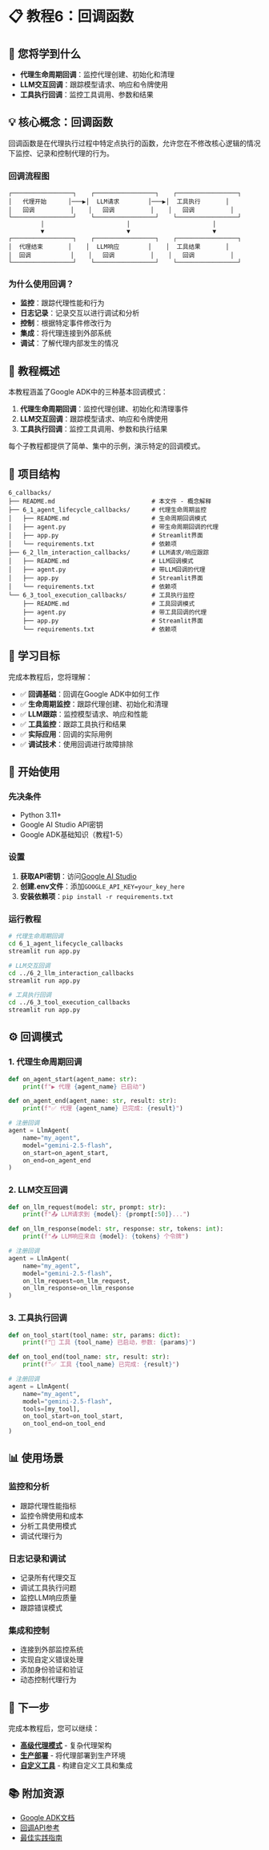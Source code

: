 # 📋 教程6：回调函数

## 🎯 您将学到什么
- **代理生命周期回调**：监控代理创建、初始化和清理
- **LLM交互回调**：跟踪模型请求、响应和令牌使用
- **工具执行回调**：监控工具调用、参数和结果

## 💡 核心概念：回调函数

回调函数是在代理执行过程中特定点执行的函数，允许您在不修改核心逻辑的情况下监控、记录和控制代理的行为。

### **回调流程图**
```
┌─────────────────┐    ┌─────────────────┐    ┌─────────────────┐
│   代理开始      │───▶│  LLM请求        │───▶│  工具执行       │
│   回调          │    │   回调          │    │   回调          │
└─────────────────┘    └─────────────────┘    └─────────────────┘
         │                       │                       │
         ▼                       ▼                       ▼
┌─────────────────┐    ┌─────────────────┐    ┌─────────────────┐
│  代理结束       │    │  LLM响应        │    │  工具结果       │
│  回调           │    │   回调          │    │   回调          │
└─────────────────┘    └─────────────────┘    └─────────────────┘
```

### **为什么使用回调？**
- **监控**：跟踪代理性能和行为
- **日志记录**：记录交互以进行调试和分析
- **控制**：根据特定事件修改行为
- **集成**：将代理连接到外部系统
- **调试**：了解代理内部发生的情况

## 📖 教程概述

本教程涵盖了Google ADK中的三种基本回调模式：

1. **代理生命周期回调**：监控代理创建、初始化和清理事件
2. **LLM交互回调**：跟踪模型请求、响应和令牌使用
3. **工具执行回调**：监控工具调用、参数和执行结果

每个子教程都提供了简单、集中的示例，演示特定的回调模式。

## 📁 项目结构

```
6_callbacks/
├── README.md                           # 本文件 - 概念解释
├── 6_1_agent_lifecycle_callbacks/      # 代理生命周期监控
│   ├── README.md                       # 生命周期回调模式
│   ├── agent.py                        # 带生命周期回调的代理
│   ├── app.py                          # Streamlit界面
│   └── requirements.txt                # 依赖项
├── 6_2_llm_interaction_callbacks/      # LLM请求/响应跟踪
│   ├── README.md                       # LLM回调模式
│   ├── agent.py                        # 带LLM回调的代理
│   ├── app.py                          # Streamlit界面
│   └── requirements.txt                # 依赖项
└── 6_3_tool_execution_callbacks/       # 工具执行监控
    ├── README.md                       # 工具回调模式
    ├── agent.py                        # 带工具回调的代理
    ├── app.py                          # Streamlit界面
    └── requirements.txt                # 依赖项
```

## 🎯 学习目标

完成本教程后，您将理解：

- ✅ **回调基础**：回调在Google ADK中如何工作
- ✅ **生命周期监控**：跟踪代理创建、初始化和清理
- ✅ **LLM跟踪**：监控模型请求、响应和性能
- ✅ **工具监控**：跟踪工具执行和结果
- ✅ **实际应用**：回调的实际用例
- ✅ **调试技术**：使用回调进行故障排除

## 🚀 开始使用

### **先决条件**
- Python 3.11+
- Google AI Studio API密钥
- Google ADK基础知识（教程1-5）

### **设置**
1. **获取API密钥**：访问[Google AI Studio](https://aistudio.google.com/)
2. **创建.env文件**：添加`GOOGLE_API_KEY=your_key_here`
3. **安装依赖项**：`pip install -r requirements.txt`

### **运行教程**
```bash
# 代理生命周期回调
cd 6_1_agent_lifecycle_callbacks
streamlit run app.py

# LLM交互回调  
cd ../6_2_llm_interaction_callbacks
streamlit run app.py

# 工具执行回调
cd ../6_3_tool_execution_callbacks
streamlit run app.py
```

## ⚙️ 回调模式

### **1. 代理生命周期回调**
```python
def on_agent_start(agent_name: str):
    print(f"▶️ 代理 {agent_name} 已启动")

def on_agent_end(agent_name: str, result: str):
    print(f"✅ 代理 {agent_name} 已完成: {result}")

# 注册回调
agent = LlmAgent(
    name="my_agent",
    model="gemini-2.5-flash",
    on_start=on_agent_start,
    on_end=on_agent_end
)
```

### **2. LLM交互回调**
```python
def on_llm_request(model: str, prompt: str):
    print(f"📤 LLM请求到 {model}: {prompt[:50]}...")

def on_llm_response(model: str, response: str, tokens: int):
    print(f"📥 LLM响应来自 {model}: {tokens} 个令牌")

# 注册回调
agent = LlmAgent(
    name="my_agent",
    model="gemini-2.5-flash",
    on_llm_request=on_llm_request,
    on_llm_response=on_llm_response
)
```

### **3. 工具执行回调**
```python
def on_tool_start(tool_name: str, params: dict):
    print(f"🔧 工具 {tool_name} 已启动，参数: {params}")

def on_tool_end(tool_name: str, result: str):
    print(f"✅ 工具 {tool_name} 已完成: {result}")

# 注册回调
agent = LlmAgent(
    name="my_agent",
    model="gemini-2.5-flash",
    tools=[my_tool],
    on_tool_start=on_tool_start,
    on_tool_end=on_tool_end
)
```

## 📊 使用场景

### **监控和分析**
- 跟踪代理性能指标
- 监控令牌使用和成本
- 分析工具使用模式
- 调试代理行为

### **日志记录和调试**
- 记录所有代理交互
- 调试工具执行问题
- 监控LLM响应质量
- 跟踪错误模式

### **集成和控制**
- 连接到外部监控系统
- 实现自定义错误处理
- 添加身份验证和验证
- 动态控制代理行为

## 🔗 下一步

完成本教程后，您可以继续：

- **[高级代理模式](../advanced_patterns/README.md)** - 复杂代理架构
- **[生产部署](../deployment/README.md)** - 将代理部署到生产环境
- **[自定义工具](../custom_tools/README.md)** - 构建自定义工具和集成

## 📚 附加资源

- [Google ADK文档](https://google.github.io/adk-docs/)
- [回调API参考](https://google.github.io/adk-docs/api-reference/python/)
- [最佳实践指南](https://google.github.io/adk-docs/best-practices/)
